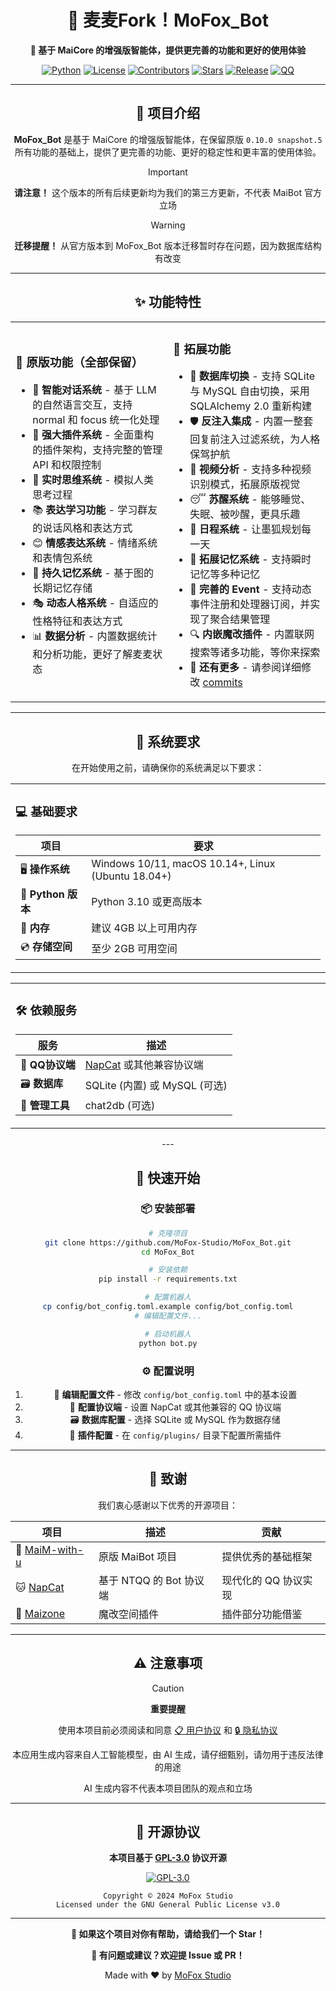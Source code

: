 <div align="center">

# 🌟 麦麦Fork！MoFox_Bot

<p>
  <strong>🚀 基于 MaiCore 的增强版智能体，提供更完善的功能和更好的使用体验</strong>
</p>

<div align="center">

[![Python](https://img.shields.io/badge/Python-3.10+-3776ab?logo=python&logoColor=white&style=for-the-badge)](https://www.python.org/)
[![License](https://img.shields.io/badge/License-GPLv3-d73a49?logo=gnu&logoColor=white&style=for-the-badge)](https://github.com/MoFox-Studio/MoFox_Bot/blob/master/LICENSE)
[![Contributors](https://img.shields.io/badge/Contributors-Welcome-brightgreen?logo=github&logoColor=white&style=for-the-badge)](https://github.com/MoFox-Studio/MoFox_Bot/graphs/contributors)
[![Stars](https://img.shields.io/github/stars/MoFox-Studio/MoFox_Bot?style=for-the-badge&logo=star&logoColor=white&color=yellow&label=Stars)](https://github.com/MoFox-Studio/MoFox_Bot/stargazers)
[![Release](https://img.shields.io/github/v/release/MoFox-Studio/MoFox_Bot?style=for-the-badge&logo=github&logoColor=white&color=orange)](https://github.com/MoFox-Studio/MoFox_Bot/releases)
[![QQ](https://img.shields.io/badge/QQ-Bot-blue?style=for-the-badge&logo=tencentqq&logoColor=white)](https://github.com/NapNeko/NapCatQQ)

</div>

---

## 📖 项目介绍

**MoFox_Bot** 是基于 MaiCore 的增强版智能体，在保留原版 `0.10.0 snapshot.5` 所有功能的基础上，提供了更完善的功能、更好的稳定性和更丰富的使用体验。

> [!IMPORTANT]
> **请注意！** 这个版本的所有后续更新均为我们的第三方更新，不代表 MaiBot 官方立场

> [!WARNING]
> **迁移提醒！** 从官方版本到 MoFox_Bot 版本迁移暂时存在问题，因为数据库结构有改变

---

## ✨ 功能特性

<table>
<tr>
<td width="50%">

### 🔧 原版功能（全部保留）

- 🧠 **智能对话系统** - 基于 LLM 的自然语言交互，支持 normal 和 focus 统一化处理
- 🔌 **强大插件系统** - 全面重构的插件架构，支持完整的管理 API 和权限控制
- 💭 **实时思维系统** - 模拟人类思考过程
- 📚 **表达学习功能** - 学习群友的说话风格和表达方式
- 😊 **情感表达系统** - 情绪系统和表情包系统
- 🧠 **持久记忆系统** - 基于图的长期记忆存储
- 🎭 **动态人格系统** - 自适应的性格特征和表达方式
- 📊 **数据分析** - 内置数据统计和分析功能，更好了解麦麦状态

</td>
<td width="50%">

### 🚀 拓展功能

- 🔄 **数据库切换** - 支持 SQLite 与 MySQL 自由切换，采用 SQLAlchemy 2.0 重新构建
- 🛡️ **反注入集成** - 内置一整套回复前注入过滤系统，为人格保驾护航
- 🎥 **视频分析** - 支持多种视频识别模式，拓展原版视觉
- 😴 **苏醒系统** - 能够睡觉、失眠、被吵醒，更具乐趣
- 📅 **日程系统** - 让墨狐规划每一天
- 🧠 **拓展记忆系统** - 支持瞬时记忆等多种记忆
- 🎪 **完善的 Event** - 支持动态事件注册和处理器订阅，并实现了聚合结果管理
- 🔍 **内嵌魔改插件** - 内置联网搜索等诸多功能，等你来探索
- 🌟 **还有更多** - 请参阅详细修改 [commits](https://github.com/MoFox-Studio/MoFox_Bot/commits)

</td>
</tr>
</table>

---
## 🔧 系统要求

在开始使用之前，请确保你的系统满足以下要求：

<table>
<tr>
<td width="50%">

### 💻 基础要求

| 项目 | 要求 |
|------|------|
| 🖥️ **操作系统** | Windows 10/11, macOS 10.14+, Linux (Ubuntu 18.04+) |
| 🐍 **Python 版本** | Python 3.10 或更高版本 |
| 💾 **内存** | 建议 4GB 以上可用内存 |
| 💿 **存储空间** | 至少 2GB 可用空间 |

</td>

</tr>
</table>

<table>
<tr>
<td width="50%">

### 🛠️ 依赖服务

| 服务 | 描述 |
|------|------|
| 🤖 **QQ协议端** | [NapCat](https://github.com/NapNeko/NapCatQQ) 或其他兼容协议端 |
| 🗃️ **数据库** | SQLite (内置) 或 MySQL (可选) |
| 🔧 **管理工具** | chat2db (可选) |

</td>

</tr>
</table>
---

## 🏁 快速开始

### 📦 安装部署

```bash
# 克隆项目
git clone https://github.com/MoFox-Studio/MoFox_Bot.git
cd MoFox_Bot

# 安装依赖
pip install -r requirements.txt

# 配置机器人
cp config/bot_config.toml.example config/bot_config.toml
# 编辑配置文件...

# 启动机器人
python bot.py
```

### ⚙️ 配置说明

1. 📝 **编辑配置文件** - 修改 `config/bot_config.toml` 中的基本设置
2. 🤖 **配置协议端** - 设置 NapCat 或其他兼容的 QQ 协议端
3. 🗃️ **数据库配置** - 选择 SQLite 或 MySQL 作为数据存储
4. 🔌 **插件配置** - 在 `config/plugins/` 目录下配置所需插件

---


## 🙏 致谢

我们衷心感谢以下优秀的开源项目：

<div align="center">

| 项目 | 描述 | 贡献 |
|------|------|------|
| 🎯 [MaiM-with-u](https://github.com/MaiM-with-u/MaiBot) | 原版 MaiBot 项目 | 提供优秀的基础框架 |
| 🐱 [NapCat](https://github.com/NapNeko/NapCatQQ) | 基于 NTQQ 的 Bot 协议端 | 现代化的 QQ 协议实现 |
| 🌌 [Maizone](https://github.com/internetsb/Maizone) | 魔改空间插件 | 插件部分功能借鉴 |

</div>

---

## ⚠️ 注意事项

<div align="center">

> [!CAUTION]
> **重要提醒**
> 
> 使用本项目前必须阅读和同意 [📋 用户协议](EULA.md) 和 [🔒 隐私协议](PRIVACY.md)
> 
> 本应用生成内容来自人工智能模型，由 AI 生成，请仔细甄别，请勿用于违反法律的用途
> 
> AI 生成内容不代表本项目团队的观点和立场

</div>

---

## 📄 开源协议

<div align="center">

**本项目基于 [GPL-3.0](LICENSE) 协议开源**

[![GPL-3.0](https://img.shields.io/badge/License-GPL--3.0-blue.svg?style=for-the-badge&logo=gnu)](LICENSE)

```
Copyright © 2024 MoFox Studio
Licensed under the GNU General Public License v3.0
```

</div>

---

<div align="center">

**🌟 如果这个项目对你有帮助，请给我们一个 Star！**

**💬 有问题或建议？欢迎提 Issue 或 PR！**

Made with ❤️ by [MoFox Studio](https://github.com/MoFox-Studio)

</div>
